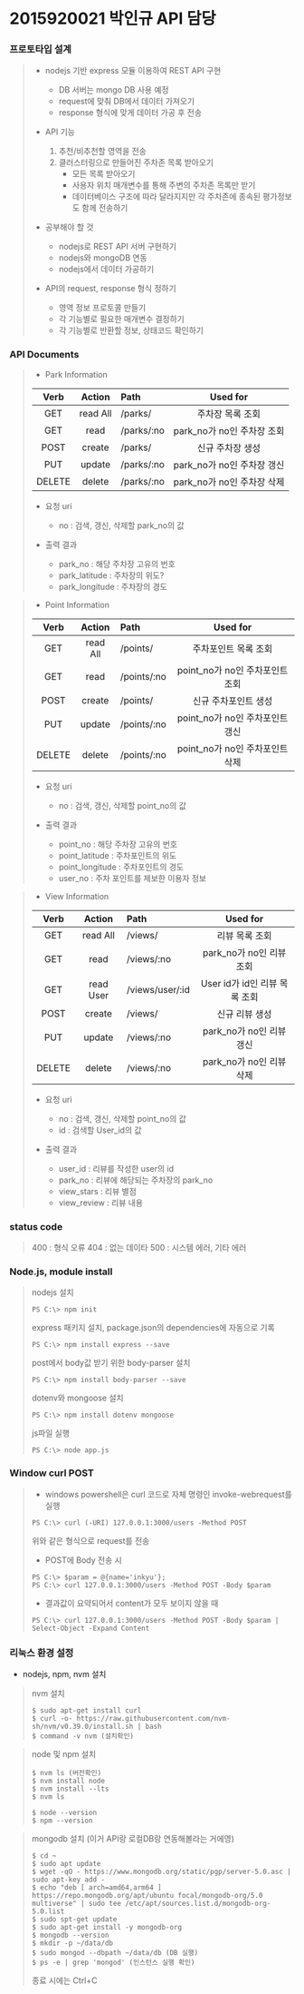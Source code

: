 # 2015920021 박인규 API 담당

### 프로토타입 설계
>   * nodejs 기반 express 모듈 이용하여 REST API 구현
>       - DB 서버는 mongo DB 사용 예정
>       - request에 맞춰 DB에서 데이터 가져오기
>       - response 형식에 맞게 데이터 가공 후 전송
>
>   * API 기능
>       1. 추천/비추천할 영역을 전송
>       2. 클러스터링으로 만들어진 주차존 목록 받아오기
>           - 모든 목록 받아오기
>           - 사용자 위치 매개변수를 통해 주변의 주차존 목록만 받기
>           - 데이터베이스 구조에 따라 달라지지만 각 주차존에 종속된 평가정보도 함께 전송하기
>
>   * 공부해야 할 것
>       - nodejs로 REST API 서버 구현하기
>       - nodejs와 mongoDB 연동
>       - nodejs에서 데이터 가공하기
>
>   * API의 request, response 형식 정하기
>       - 영역 정보 프로토콜 만들기
>       - 각 기능별로 필요한 매개변수 결정하기
>       - 각 기능별로 반환할 정보, 상태코드 확인하기

### API Documents
> * Park Information  
>
> |Verb|Action|Path|Used for|
> |:---:|:---:|:---|:---:|
> |GET|read All|/parks/|주차장 목록 조회|
> |GET|read|/parks/:no|park_no가 no인 주차장 조회|
> |POST|create|/parks/|신규 주차장 생성|
> |PUT|update|/parks/:no|park_no가 no인 주차장 갱신|
> |DELETE|delete|/parks/:no|park_no가 no인 주차장 삭제|
>
> * 요청 uri
>   - no : 검색, 갱신, 삭제할 park_no의 값
>
> * 출력 결과
>   - park_no : 해당 주차장 고유의 번호
>   - park_latitude : 주차장의 위도?
>   - park_longitude : 주차장의 경도

> * Point Information  
>
> |Verb|Action|Path|Used for|
> |:---:|:---:|:---|:---:|
> |GET|read All|/points/|주차포인트 목록 조회|
> |GET|read|/points/:no|point_no가 no인 주차포인트 조회|
> |POST|create|/points/|신규 주차포인트 생성|
> |PUT|update|/points/:no|point_no가 no인 주차포인트 갱신|
> |DELETE|delete|/points/:no|point_no가 no인 주차포인트 삭제|
>
> * 요청 uri
>   - no : 검색, 갱신, 삭제할 point_no의 값
>
> * 출력 결과
>   - point_no : 해당 주차장 고유의 번호
>   - point_latitude : 주차포인트의 위도
>   - point_longitude : 주차포인트의 경도
>   - user_no : 주차 포인트를 제보한 이용자 정보

> * View Information  
>
> |Verb|Action|Path|Used for|
> |:---:|:---:|:---|:---:|
> |GET|read All|/views/|리뷰 목록 조회|
> |GET|read|/views/:no|park_no가 no인 리뷰 조회|
> |GET|read User|/views/user/:id|User id가 id인 리뷰 목록 조회|
> |POST|create|/views/|신규 리뷰 생성|
> |PUT|update|/views/:no|park_no가 no인 리뷰 갱신|
> |DELETE|delete|/views/:no|park_no가 no인 리뷰 삭제|
>
> * 요청 uri
>   - no : 검색, 갱신, 삭제할 point_no의 값
>   - id : 검색할 User_id의 값
>
> * 출력 결과
>   - user_id : 리뷰를 작성한 user의 id
>   - park_no : 리뷰에 해당되는 주차장의 park_no
>   - view_stars : 리뷰 별점
>   - view_review : 리뷰 내용

### status code
> 400 : 형식 오류
> 404 : 없는 데이타
> 500 : 시스템 에러, 기타 에러

### Node.js, module install
> nodejs 설치
> ```
> PS C:\> npm init
> ```
> 
> express 패키지 설치, package.json의 dependencies에 자동으로 기록
> ```
> PS C:\> npm install express --save
> ```
> 
> post에서 body값 받기 위한 body-parser 설치
> ```
> PS C:\> npm install body-parser --save
> ```
> 
> dotenv와 mongoose 설치
> ```
> PS C:\> npm install dotenv mongoose
> ```
> 
> js파일 실행
> ```
> PS C:\> node app.js
> ```

### Window curl POST
> * windows powershell은 curl 코드로 자체 명령인 invoke-webrequest를 실행
> ```
> PS C:\> curl (-URI) 127.0.0.1:3000/users -Method POST
> ```
> 위와 같은 형식으로 request를 전송
> 
> * POST에 Body 전송 시
> ```
> PS C:\> $param = @{name='inkyu'};
> PS C:\> curl 127.0.0.1:3000/users -Method POST -Body $param
> ```
> * 결과값이 요약되어서 content가 모두 보이지 않을 때
> ```
> PS C:\> curl 127.0.0.1:3000/users -Method POST -Body $param | Select-Object -Expand Content
> ```


### 리눅스 환경 설정
* nodejs, npm, nvm 설치
> nvm 설치
> ```
> $ sudo apt-get install curl
> $ curl -o- https://raw.githubusercontent.com/nvm-sh/nvm/v0.39.0/install.sh | bash
> $ command -v nvm (설치확인)
> ```

> node 및 npm 설치
> ```
> $ nvm ls (버전확인)
> $ nvm install node
> $ nvm install --lts
> $ nvm ls
>
> $ node --version
> $ npm --version
> ```

> mongodb 설치 (이거 API랑 로컬DB랑 연동해볼라는 거에영)
> ```
> $ cd ~
> $ sudo apt update
> $ wget -qO - https://www.mongodb.org/static/pgp/server-5.0.asc | sudo apt-key add -
> $ echo "deb [ arch=amd64,arm64 ] https://repo.mongodb.org/apt/ubuntu focal/mongodb-org/5.0 multiverse" | sudo tee /etc/apt/sources.list.d/mongodb-org-5.0.list
> $ sudo spt-get update
> $ sudo apt-get install -y mongodb-org
> $ mongodb --version
> $ mkdir -p ~/data/db
> $ sudo mongod --dbpath ~/data/db (DB 실행)
> $ ps -e | grep 'mongod' (인스턴스 실행 확인)
> ```
> 종료 시에는 Ctrl+C  
